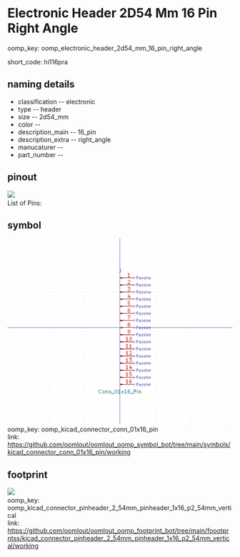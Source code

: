# Electronic Header 2D54 Mm 16 Pin Right Angle
oomp_key: oomp_electronic_header_2d54_mm_16_pin_right_angle  

short_code: hi116pra
## naming details
* classification -- electronic
* type -- header
* size -- 2d54_mm
* color -- 
* description_main -- 16_pin
* description_extra -- right_angle
* manucaturer -- 
* part_number -- 
## pinout
![](working_pinout_600.png)  
List of Pins:



## symbol

![](symbol/0/working/working_600.png)  
oomp_key: oomp_kicad_connector_conn_01x16_pin  
link: https://github.com/oomlout/oomlout_oomp_symbol_bot/tree/main/symbols/kicad_connector_conn_01x16_pin/working  

## footprint

![](footprint/0/working/working_600.png)  
oomp_key: oomp_kicad_connector_pinheader_2_54mm_pinheader_1x16_p2_54mm_vertical  
link: https://github.com/oomlout/oomlout_oomp_footprint_bot/tree/main/foootprntss/kicad_connector_pinheader_2_54mm_pinheader_1x16_p2_54mm_vertical/working  
